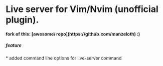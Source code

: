  # Live server for Vim/Nvim (unofficial plugin).
 <h4>
     fork of this: [awesome\ repo](https://github.com/manzeloth) :)
 </h4>
 <h5>feature</h5>
    * added command line options for live-server command
